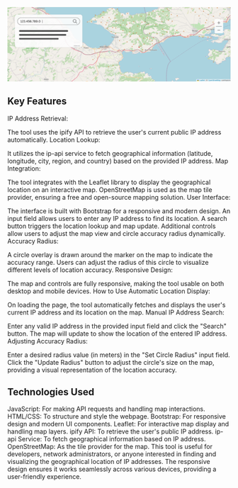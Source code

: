 ![Header](./1p.png)

## Key Features
IP Address Retrieval:

The tool uses the ipify API to retrieve the user's current public IP address automatically.
Location Lookup:

It utilizes the ip-api service to fetch geographical information (latitude, longitude, city, region, and country) based on the provided IP address.
Map Integration:

The tool integrates with the Leaflet library to display the geographical location on an interactive map.
OpenStreetMap is used as the map tile provider, ensuring a free and open-source mapping solution.
User Interface:

The interface is built with Bootstrap for a responsive and modern design.
An input field allows users to enter any IP address to find its location.
A search button triggers the location lookup and map update.
Additional controls allow users to adjust the map view and circle accuracy radius dynamically.
Accuracy Radius:

A circle overlay is drawn around the marker on the map to indicate the accuracy range.
Users can adjust the radius of this circle to visualize different levels of location accuracy.
Responsive Design:

The map and controls are fully responsive, making the tool usable on both desktop and mobile devices.
How to Use
Automatic Location Display:

On loading the page, the tool automatically fetches and displays the user's current IP address and its location on the map.
Manual IP Address Search:

Enter any valid IP address in the provided input field and click the "Search" button.
The map will update to show the location of the entered IP address.
Adjusting Accuracy Radius:

Enter a desired radius value (in meters) in the "Set Circle Radius" input field.
Click the "Update Radius" button to adjust the circle's size on the map, providing a visual representation of the location accuracy.

## Technologies Used
JavaScript: For making API requests and handling map interactions.
HTML/CSS: To structure and style the webpage.
Bootstrap: For responsive design and modern UI components.
Leaflet: For interactive map display and handling map layers.
ipify API: To retrieve the user's public IP address.
ip-api Service: To fetch geographical information based on IP address.
OpenStreetMap: As the tile provider for the map.
This tool is useful for developers, network administrators, or anyone interested in finding and visualizing the geographical location of IP addresses. The responsive design ensures it works seamlessly across various devices, providing a user-friendly experience.
